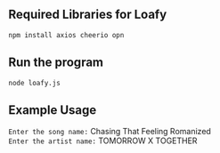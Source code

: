 ## Required Libraries for Loafy

```
npm install axios cheerio opn
```

## Run the program

```
node loafy.js
```

## Example Usage

`Enter the song name:` Chasing That Feeling Romanized<br />
`Enter the artist name:` TOMORROW X TOGETHER

